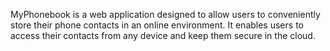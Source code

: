 MyPhonebook is a web application designed to allow users to conveniently store
their phone contacts in an online environment. It enables users to access their
contacts from any device and keep them secure in the cloud.
